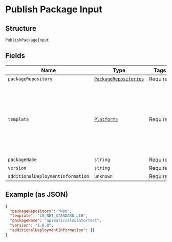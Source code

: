 
# Publish Package Input

## Structure

`PublishPackageInput`

## Fields

| Name | Type | Tags | Description |
|  --- | --- | --- | --- |
| `packageRepository` | [`PackageRepositories`](/doc/models/package-repositories.md) | Required | - |
| `template` | [`Platforms`](/doc/models/platforms.md) | Required | The structure contains platforms that APIMatic CodeGen can generate SDKs and Docs in. |
| `packageName` | `string` | Required | - |
| `version` | `string` | Required | - |
| `additionalDeploymentInformation` | `unknown` | Required | - |

## Example (as JSON)

```json
{
  "packageRepository": "Npm",
  "template": "CS_NET_STANDARD_LIB",
  "packageName": "apimaticcalculatortest",
  "version": "1.0.0",
  "additionalDeploymentInformation": {}
}
```

